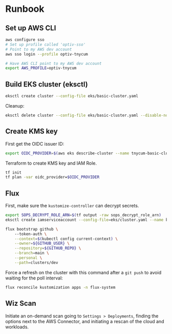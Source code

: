 # Runbook

## Set up AWS CLI

```sh
aws configure sso
# Set up profile called 'optiv-sso'
# Point to my AWS dev account
aws sso login --profile optiv-tnycum

# Have AWS CLI point to my AWS dev account
export AWS_PROFILE=optiv-tnycum
```

## Build EKS cluster (eksctl)

```sh
eksctl create cluster --config-file eks/basic-cluster.yaml
```

Cleanup:

```sh
eksctl delete cluster --config-file eks/basic-cluster.yaml --disable-nodegroup
```

## Create KMS key

First get the OIDC issuer ID:

```sh
export OIDC_PROVIDER=$(aws eks describe-cluster --name tnycum-basic-cluster --query "cluster.identity.oidc.issuer" --output text | awk -F'//' '{print $2}')
```

Terraform to create KMS key and IAM Role.

```sh
tf init
tf plan -var oidc_provider=$OIDC_PROVIDER
```

## Flux

First, make sure the `kustomize-controller` can decrypt secrets.

```sh
export SOPS_DECRYPT_ROLE_ARN=$(tf output -raw sops_decrypt_role_arn)
eksctl create iamserviceaccount --config-file=eks/cluster.yaml --name kustomize-controller --namespace flux-system --attach-policy-arn=$SOPS_DECRYPT_ROLE_ARN
```

```sh
flux bootstrap github \                                                                                                                   <aws:optiv-tnycum>
    --token-auth \
    --context=$(kubectl config current-context) \
    --owner=${GITHUB_USER} \
    --repository=${GITHUB_REPO} \
    --branch=main \
    --personal \
    --path=clusters/dev
```

Force a refresh on the cluster with this command after a `git push` to avoid waiting for the poll interval:

```sh
flux reconcile kustomization apps -n flux-system
```

## Wiz Scan

Initiate an on-demand scan going to `Settings > Deployments`, finding the options next to the AWS Connector, and initiating a rescan of the cloud and workloads.
